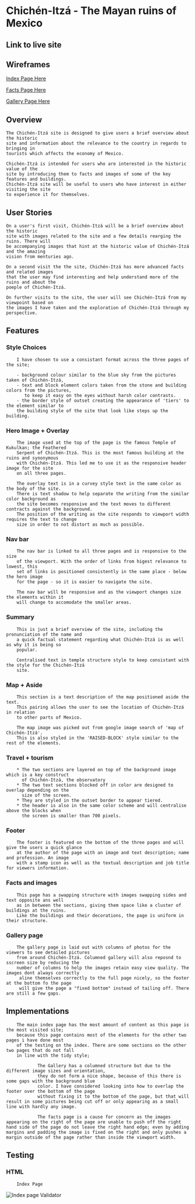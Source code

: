 # **Chichén-Itzá - The Mayan ruins of Mexico**

## **Link to live site**

## **Wireframes**

[Index Page Here](https://i.imgur.com/r16x3Y3.png)

[Facts Page Here](https://i.imgur.com/HJCCgOP.png)

[Gallery Page Here](https://i.imgur.com/t9zm8bJ.png)

## Overview

    The Chichén-Itzá site is designed to give users a brief overview about the historic 
    site and information about the relevance to the country in regards to bringing in 
    tourists which affects the economy of Mexico. 
    
    Chichén-Itzá is intended for users who are interested in the historic value of the 
    site by introducing them to facts and images of some of the key features and buildings. 
    Chichén-Itzá site will be useful to users who have interest in either visiting the site 
    to experience it for themselves.


## User Stories

    On a user's first visit, Chichén-Itzá will be a brief overview about the historic 
    site with images related to the site and a few details rearging the ruins. There will
    be accompanying images that hint at the historic value of Chichén-Itzá and the amazing
    vision from menturies ago.

    On a second visit the the site, Chichén-Itzá has more advanced facts and related images 
    that the user may find interesting and help understand more of the ruins and about the 
    poeple of Chichén-Itzá.

    On further visits to the site, the user will see Chichén-Itzá from my viewpoint based on 
    the images I have taken and the exploration of Chichén-Itzá through my perspective.

## Features

### Style Choices

        I have chosen to use a consistant format across the three pages of the site; 
        
        - background colour similar to the blue sky from the pictures taken of Chichén-Itzá, 
        - text and block element colors taken from the stone and building colors from the pictures,
           to keep it easy on the eyes without harsh color contrasts. 
        - the border style of outset creating the appearance of 'tiers' to the element similar to 
        the building style of the site that look like steps up the building.

### Hero Image + Overlay

        The image used at the top of the page is the famous Temple of Kukulkan; the Feathered 
        Serpent of Chichén-Itzá. This is the most famous building at the ruins and synonymous
        with Chichén-Itzá. This led me to use it as the responsive header image for the site 
        on all three pages.

        The overlay text is in a curvey style text in the same color as the body of the site.
        There is text shadow to help separate the writing from the similar color background as 
        the site becomes responsive and the text moves to different contracts against the background.
        The position of the writing as the site responds to viewport width requires the text to change
        size in order to not distort as much as possible.

### Nav bar

        The nav bar is linked to all three pages and is responsive to the size 
        of the viewport. With the order of links from higest relevance to lowest, this 
        set of links is positioned consistently in the same place - below the hero image 
        for the page - so it is easier to navigate the site.

        The nav bar will be responsive and as the viewport changes size the elements within it 
        will change to accomodate the smaller areas.

### Summary

        This is just a brief overview of the site, including the pronunciation of the name and 
        a quick factual statement regarding what Chichén-Itzá is as well as why it is being so 
        popular.

        Centralised text in temple structure style to keep consistant with the style for the Chichén-Itzá 
        site.

### Map + Aside

        This section is a text description of the map positioned aside the text.
        This pairing allows the user to see the location of Chichén-Itzá in relation 
        to other parts of Mexico.

        The map image was picked out from google image search of 'map of Chichén-Itzá'. 
        This is also styled in the 'RAISED-BLOCK' style similar to the rest of the elements.

### Travel + tourism

        * The two sections are layered on top of the background image which is a key construct
          of Chichén-Itzá, the observatory
        * The two text sections blocked off in color are designed to overlap depending on the 
          size of the screen. 
        * They are styled in the outset border to appear tiered.
        * the header is also in the same color scheme and will centralise above the blocks when
          the screen is smaller than 700 pixels.
        
### Footer

        The footer is featured on the bottom of the three pages and will give the users a quick glance
        at the author of the page with an image and text description; name and profession. An image 
        with a stamp icon as well as the textual description and job title for viewers information.

### Facts and images

        This page has a swapping structure with images swapping sides and text opposite ans well 
        as in between the sections, giving them space like a cluster of buildings at the ruins. 
        Like the buildings and their decorations, the page is uniform in their structure.

### Gallery page

        The gallery page is laid out with columns of photos for the viewers to see detailed pictures 
        from around Chichén-Itzá. Columned gallery will also reposnd to sscreen size by reducing the 
        number of columns to help the images retain easy view quality. The images dont always correctly
         aline themselves correctly to the full page nicely, so the footer at the bottom fo the page 
         will give the page a "fixed bottom" instead of tailing off. There are still a few gaps.

## Implementations

        The main index page has the most amount of content as this page is the most visited site; 
        because this page contains most of the elements for the other two pages i have done most 
        of the testing on the index. There are some sections on the other two pages that do not fall 
        in line with the tidy style;

                The Gallery has a columned structure but due to the different image sizes and orientation, 
                they do not form a nice shape, because of this there is some gaps with the background blue
                color. I have considered looking into how to overlap the footer over the bottom of the page 
                without fixing it to the bottom of the page, but that will result in some pictures being cut off or only appearing as a small line with hardly any image.

                The facts page is a cause for concern as the images appearing on the right of the page are unable to push off the right hand side of the page do not leave the right hand edge; even by adding margins and padding the image is fixed on the right and only pushes a margin outside of the page rather than inside the viewport width.

## Testing

### HTML

        Index Page

![Index page Validator](assets/images/index-validator.png)
